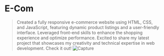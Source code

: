 # E-Com

> Created a fully responsive e-commerce website using HTML, CSS, and JavaScript, featuring dynamic product listings and a user-friendly interface. Leveraged front-end skills to enhance the shopping experience and optimize performance. Excited to share my latest project that showcases my creativity and technical expertise in web development. Check it out!
![Capture](https://github.com/TejasAgrawal007/E-Com/assets/72118095/e78e9c30-3a74-42dc-aec3-7b818c0763e7)
